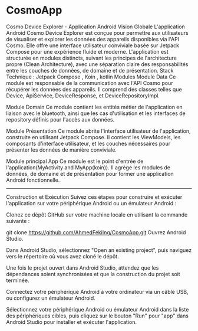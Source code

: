 # CosmoApp
Cosmo Device Explorer - Application Android
Vision Globale
L'application Android Cosmo Device Explorer est conçue pour permettre aux utilisateurs de visualiser et explorer les données des appareils disponibles via l'API Cosmo. Elle offre une interface utilisateur conviviale basée sur Jetpack Compose pour une expérience fluide et moderne. L'application est structurée en modules distincts, suivant les principes de l'architecture propre (Clean Architecture), avec une séparation claire des responsabilités entre les couches de données, de domaine et de présentation.
Stack Technique : Jetpack Compose , Koin , kotlin 
Modules
Module Data
Ce module est responsable de la communication avec l'API Cosmo pour récupérer les données des appareils. Il comprend des classes telles que Device, ApiService, DeviceResponse, et DeviceRepositoryImpl.

Module Domain
Ce module contient les entités métier de l'application en liaison avec le bluetooth, ainsi que les cas d'utilisation et les interfaces de repository définis pour l'accès aux données.

Module Présentation
Ce module abrite l'interface utilisateur de l'application, construite en utilisant Jetpack Compose. Il contient les ViewModels, les composants d'interface utilisateur, et les couches nécessaires pour présenter les données de manière conviviale.

Module principal App
Ce module est le point d'entrée de l'application(MyActivity and MyApp(koin)). Il agrège les modules de données, de domaine et de présentation pour former une application Android fonctionnelle.

*****************************************

Construction et Exécution
Suivez ces étapes pour construire et exécuter l'application sur votre périphérique Android ou un émulateur Android :

Clonez ce dépôt GitHub sur votre machine locale en utilisant la commande suivante :

git clone https://github.com/AhmedFekiIng/CosmoApp.git
Ouvrez Android Studio.

Dans Android Studio, sélectionnez "Open an existing project", puis naviguez vers le répertoire où vous avez cloné le dépôt.

Une fois le projet ouvert dans Android Studio, attendez que les dépendances soient synchronisées et que la construction du projet soit terminée.

Connectez votre périphérique Android à votre ordinateur via un câble USB, ou configurez un émulateur Android.

Sélectionnez votre périphérique Android ou émulateur Android dans la liste des périphériques cibles, puis cliquez sur le bouton "Run" pour "app" dans Android Studio pour installer et exécuter l'application.